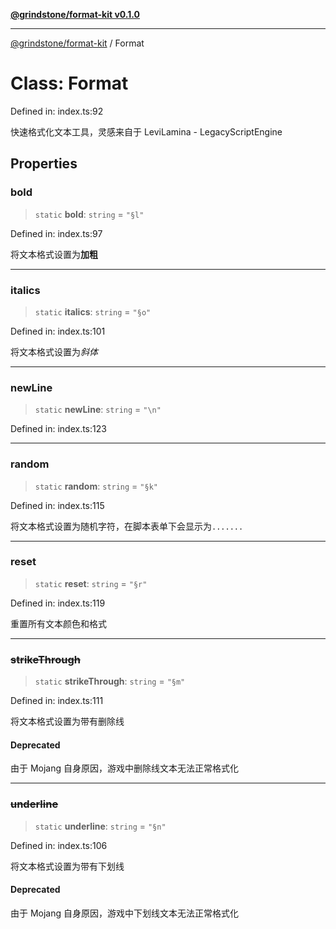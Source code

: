 [**@grindstone/format-kit v0.1.0**](../README.md)

***

[@grindstone/format-kit](../globals.md) / Format

# Class: Format

Defined in: index.ts:92

快速格式化文本工具，灵感来自于 LeviLamina - LegacyScriptEngine

## Properties

### bold

> `static` **bold**: `string` = `"§l"`

Defined in: index.ts:97

将文本格式设置为**加粗**

***

### italics

> `static` **italics**: `string` = `"§o"`

Defined in: index.ts:101

将文本格式设置为*斜体*

***

### newLine

> `static` **newLine**: `string` = `"\n"`

Defined in: index.ts:123

***

### random

> `static` **random**: `string` = `"§k"`

Defined in: index.ts:115

将文本格式设置为随机字符，在脚本表单下会显示为`.......`

***

### reset

> `static` **reset**: `string` = `"§r"`

Defined in: index.ts:119

重置所有文本颜色和格式

***

### ~~strikeThrough~~

> `static` **strikeThrough**: `string` = `"§m"`

Defined in: index.ts:111

将文本格式设置为带有删除线

#### Deprecated

由于 Mojang 自身原因，游戏中删除线文本无法正常格式化

***

### ~~underline~~

> `static` **underline**: `string` = `"§n"`

Defined in: index.ts:106

将文本格式设置为带有下划线

#### Deprecated

由于 Mojang 自身原因，游戏中下划线文本无法正常格式化
